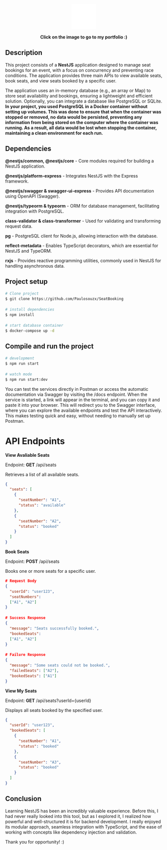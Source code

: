 <p align="center">
  <a href="https://paulosouza.netlify.app" target="_blank"><img src="logoPaulo.png" width="80" alt="Paulo Logo Portfolio" /></a>
</p>
<p  align="center">
<strong>Click on the image to go to my portfolio :)</strong>
</p>

## Description

This project consists of a **NestJS** application designed to manage seat bookings for an event, with a focus on concurrency and preventing race conditions. The application provides three main APIs to view available seats, book seats, and view seats booked by a specific user.

The application uses an in-memory database (e.g., an array or Map) to store seat availability and bookings, ensuring a lightweight and efficient solution. Optionally, you can integrate a database like PostgreSQL or SQLite. **In your project, you used PostgreSQL in a Docker container without setting up volumes. This was done to ensure that when the container was stopped or removed, no data would be persisted, preventing any information from being stored on the computer where the container was running. As a result, all data would be lost when stopping the container, maintaining a clean environment for each run.**

## Dependencies

**@nestjs/common, @nestjs/core** - Core modules required for building a NestJS application.

**@nestjs/platform-express** - Integrates NestJS with the Express framework.

**@nestjs/swagger & swagger-ui-express** - Provides API documentation using OpenAPI (Swagger).

**@nestjs/typeorm & typeorm** - ORM for database management, facilitating integration with PostgreSQL.

**class-validator & class-transformer** - Used for validating and transforming request data.

**pg** - PostgreSQL client for Node.js, allowing interaction with the database.

**reflect-metadata** - Enables TypeScript decorators, which are essential for NestJS and TypeORM.

**rxjs** - Provides reactive programming utilities, commonly used in NestJS for handling asynchronous data.

## Project setup

```bash
# Clone project
$ git clone https://github.com/Paulosouzx/SeatBooking

# install dependencies
$ npm install

# start database container
$ docker-compose up -d
```

## Compile and run the project

```bash
# development
$ npm run start

# watch mode
$ npm run start:dev
```

You can test the services directly in Postman or access the automatic documentation via Swagger by visiting the /docs endpoint. When the service is started, a link will appear in the terminal, and you can copy it and paste it into your browser. This will redirect you to the Swagger interface, where you can explore the available endpoints and test the API interactively. This makes testing quick and easy, without needing to manually set up Postman.

# API Endpoints

**View Avaliable Seats**

Endpoint: **GET** /api/seats

Retrieves a list of all available seats.

```json
{
  "seats": [
    {
      "seatNumber": "A1",
      "status": "available"
    },
    {
      "seatNumber": "A2",
      "status": "booked"
    }
  ]
}
```

**Book Seats**

Endpoint: **POST** /api/seats

Books one or more seats for a specific user.

```json
# Request Body
{
  "userId": "user123",
  "seatNumbers":
  ["A1", "A2"]
}

# Success Response
{
  "message": "Seats successfully booked.",
  "bookedSeats":
  ["A1", "A2"]
}

# Failure Response
{
  "message": "Some seats could not be booked.",
  "failedSeats": ["A2"],
  "bookedSeats": ["A1"]
}
```

**View My Seats**

Endpoint: **GET** /api/seats?userId={userId}

Displays all seats booked by the specified user.

```json
{
  "userId": "user123",
  "bookedSeats": [
    {
      "seatNumber": "A1",
      "status": "booked"
    },
    {
      "seatNumber": "A3",
      "status": "booked"
    }
  ]
}
```

## Conclusion

Learning NestJS has been an incredibly valuable experience. Before this, I had never really looked into this tool, but as I explored it, I realized how powerful and well-structured it is for backend development. I really enjoyed its modular approach, seamless integration with TypeScript, and the ease of working with concepts like dependency injection and validation.

Thank you for opportunity! :)
